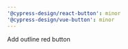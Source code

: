 ```yaml
---
'@cypress-design/react-button': minor
'@cypress-design/vue-button': minor
---
```


Add outline red button
